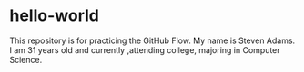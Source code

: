 # hello-world
This repository is for practicing the GitHub Flow.
My name is Steven Adams. I am 31 years old and currently ,attending college, majoring in Computer Science.
